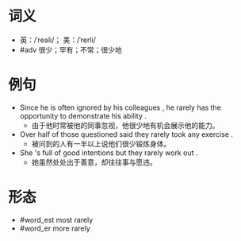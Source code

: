 # 词义
- 英：/ˈreəli/； 美：/ˈrerli/
- #adv 很少；罕有；不常；很少地
# 例句
- Since he is often ignored by his colleagues , he rarely has the opportunity to demonstrate his ability .
	- 由于他时常被他的同事忽视，他很少地有机会展示他的能力。
- Over half of those questioned said they rarely took any exercise .
	- 被问到的人有一半以上说他们很少锻炼身体。
- She 's full of good intentions but they rarely work out .
	- 她虽然处处出于善意，却往往事与愿违。
# 形态
- #word_est most rarely
- #word_er more rarely
